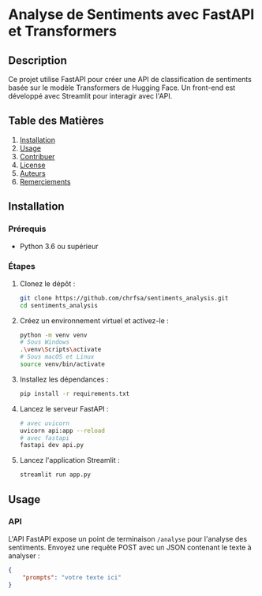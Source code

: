 # Analyse de Sentiments avec FastAPI et Transformers

## Description
Ce projet utilise FastAPI pour créer une API de classification de sentiments basée sur le modèle Transformers de Hugging Face. Un front-end est développé avec Streamlit pour interagir avec l'API.

## Table des Matières
1. [Installation](#installation)
2. [Usage](#usage)
3. [Contribuer](#contribuer)
4. [License](#license)
5. [Auteurs](#auteurs)
6. [Remerciements](#remerciements)

## Installation

### Prérequis
- Python 3.6 ou supérieur

### Étapes
1. Clonez le dépôt :
    ```bash
    git clone https://github.com/chrfsa/sentiments_analysis.git
    cd sentiments_analysis
    ```

2. Créez un environnement virtuel et activez-le :
    ```bash
    python -m venv venv
    # Sous Windows
    .\venv\Scripts\activate
    # Sous macOS et Linux
    source venv/bin/activate
    ```

3. Installez les dépendances :
    ```bash
    pip install -r requirements.txt
    ```

4. Lancez le serveur FastAPI :
    ```bash
    # avec uvicorn
    uvicorn api:app --reload
    # avec fastapi
    fastapi dev api.py
    ```

5. Lancez l'application Streamlit :
    ```bash
    streamlit run app.py
    ```

## Usage
### API
L'API FastAPI expose un point de terminaison `/analyse` pour l'analyse des sentiments. Envoyez une requête POST avec un JSON contenant le texte à analyser :
```json
{
    "prompts": "votre texte ici"
}
